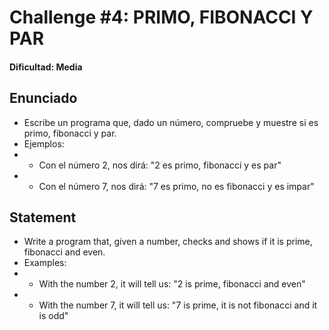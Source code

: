 # Challenge #4: PRIMO, FIBONACCI Y PAR
#### Dificultad: Media 

## Enunciado

 * Escribe un programa que, dado un número, compruebe y muestre si es primo, fibonacci y par.
 * Ejemplos:
 * - Con el número 2, nos dirá: "2 es primo, fibonacci y es par"
 * - Con el número 7, nos dirá: "7 es primo, no es fibonacci y es impar"
  
## Statement

 * Write a program that, given a number, checks and shows if it is prime, fibonacci and even.
 * Examples:
 * - With the number 2, it will tell us: "2 is prime, fibonacci and even"
 * - With the number 7, it will tell us: "7 is prime, it is not fibonacci and it is odd"
